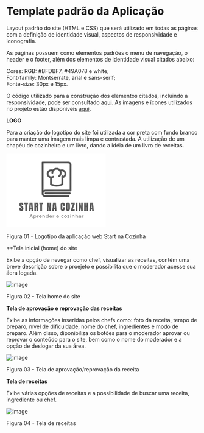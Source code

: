 # Template padrão da Aplicação

Layout padrão do site (HTML e CSS) que será utilizado em todas as páginas com a definição de identidade visual, aspectos de responsividade e iconografia.

As páginas possuem como elementos padrões o menu de navegação, o header e o footer, além dos elementos de identidade visual citados abaixo:

Cores: RGB: #BFDBF7, #49A078 e white; <br>
Font-family: Montserrate, arial e sans-serif; <br>
Fonte-size: 30px e 15px.

O código utilizado para a construção dos elementos citados, incluindo a responsividade, pode ser consultado <a href="https://github.com/ICEI-PUC-Minas-PMV-ADS/pmv-ads-2023-2-e1-proj-web-t2-projeto_start_na_cozinha_g4/tree/main/codigo-fonte">aqui</a>. As imagens e ícones utilizados no projeto estão disponíveis <a href="https://github.com/ICEI-PUC-Minas-PMV-ADS/pmv-ads-2023-2-e1-proj-web-t2-projeto_start_na_cozinha_g4/tree/main/codigo-fonte/img">aqui</a>.

**LOGO**

Para a criação do logotipo do site foi utilizada a cor preta com fundo branco para manter uma imagem mais limpa e contrastada. A utilização de um chapéu de cozinheiro e um livro, dando a idéia de um livro de receitas.

<img src="/codigo-fonte/img/Logo.png">

Figura 01 - Logotipo da aplicação web Start na Cozinha

**Tela inicial (home) do site

Exibe a opção de nevegar como chef, visualizar as receitas, contém uma breve descrição sobre o proejeto e possibilita que o moderador acesse sua áera logada.

![image](https://github.com/ICEI-PUC-Minas-PMV-ADS/pmv-ads-2023-2-e1-proj-web-t2-projeto_start_na_cozinha_g4/assets/144265096/178fa0d4-6f57-4de2-b9ae-11da6b4de36e)

Figura 02 - Tela home do site


**Tela de aprovação e reprovação das receitas**

Exibe as informações inseridas pelos chefs como: foto da receita, tempo de preparo, nível de dificuldade, nome do chef, ingredientes e modo de preparo. Além disso, diponibiliza os botões para o moderador aprovar ou reprovar o conteúdo para o site, bem como o nome do moderador e a opção de deslogar da sua área.

![image](https://github.com/ICEI-PUC-Minas-PMV-ADS/pmv-ads-2023-2-e1-proj-web-t2-projeto_start_na_cozinha_g4/assets/144265096/765ad12c-695d-4620-8994-227d5fdd6b6f)

Figura 03 - Tela de aprovação/reprovação da receita

**Tela de receitas**

Exibe várias opções de receitas e a possibilidade de buscar uma receita, ingrediente ou chef.

![image](https://github.com/ICEI-PUC-Minas-PMV-ADS/pmv-ads-2023-2-e1-proj-web-t2-projeto_start_na_cozinha_g4/assets/144265096/02b25f47-57ec-42c5-9add-918af877a725)

Figura 04 - Tela de receitas
